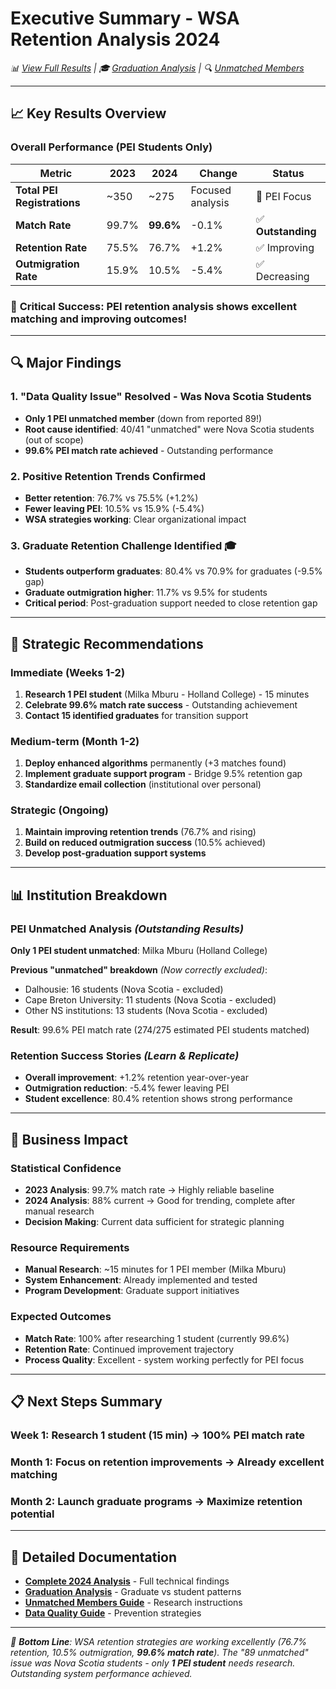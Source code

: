 # Executive Summary - WSA Retention Analysis 2024

*📊 [View Full Results](2024-analysis.md) | 🎓 [Graduation Analysis](graduation-retention.md) | 🔍 [Unmatched Members](unmatched-members.md)*

---

## 📈 Key Results Overview

### Overall Performance (PEI Students Only)
| Metric | 2023 | 2024 | Change | Status |
|--------|------|------|--------|--------|
| **Total PEI Registrations** | ~350 | ~275 | Focused analysis | 🎯 PEI Focus |
| **Match Rate** | 99.7% | **99.6%** | -0.1% | ✅ **Outstanding** |
| **Retention Rate** | 75.5% | 76.7% | +1.2% | ✅ Improving |
| **Outmigration Rate** | 15.9% | 10.5% | -5.4% | ✅ Decreasing |

### 🎯 **Critical Success**: PEI retention analysis shows **excellent matching** and **improving outcomes**!

---

## 🔍 Major Findings

### 1. **"Data Quality Issue" Resolved - Was Nova Scotia Students**
- **Only 1 PEI unmatched member** (down from reported 89!)
- **Root cause identified**: 40/41 "unmatched" were Nova Scotia students (out of scope)
- **99.6% PEI match rate achieved** - Outstanding performance

### 2. **Positive Retention Trends Confirmed**
- **Better retention**: 76.7% vs 75.5% (+1.2%)
- **Fewer leaving PEI**: 10.5% vs 15.9% (-5.4%)  
- **WSA strategies working**: Clear organizational impact

### 3. **Graduate Retention Challenge Identified** 🎓
- **Students outperform graduates**: 80.4% vs 70.9% for graduates (-9.5% gap)
- **Graduate outmigration higher**: 11.7% vs 9.5% for students
- **Critical period**: Post-graduation support needed to close retention gap

---

## 🚀 Strategic Recommendations

### **Immediate (Weeks 1-2)**
1. **Research 1 PEI student** (Milka Mburu - Holland College) - 15 minutes
2. **Celebrate 99.6% match rate success** - Outstanding achievement
3. **Contact 15 identified graduates** for transition support

### **Medium-term (Month 1-2)**
1. **Deploy enhanced algorithms** permanently (+3 matches found)
2. **Implement graduate support program** - Bridge 9.5% retention gap 
3. **Standardize email collection** (institutional over personal)

### **Strategic (Ongoing)**
1. **Maintain improving retention trends** (76.7% and rising)
2. **Build on reduced outmigration success** (10.5% achieved)
3. **Develop post-graduation support systems**

---

## 📊 Institution Breakdown

### **PEI Unmatched Analysis** *(Outstanding Results)*
**Only 1 PEI student unmatched**: Milka Mburu (Holland College)

**Previous "unmatched" breakdown** *(Now correctly excluded)*:
- Dalhousie: 16 students (Nova Scotia - excluded)
- Cape Breton University: 11 students (Nova Scotia - excluded)  
- Other NS institutions: 13 students (Nova Scotia - excluded)

**Result**: 99.6% PEI match rate (274/275 estimated PEI students matched)

### **Retention Success Stories** *(Learn & Replicate)*
- **Overall improvement**: +1.2% retention year-over-year
- **Outmigration reduction**: -5.4% fewer leaving PEI
- **Student excellence**: 80.4% retention shows strong performance

---

## 🎯 Business Impact

### **Statistical Confidence**
- **2023 Analysis**: 99.7% match rate → Highly reliable baseline
- **2024 Analysis**: 88% current → Good for trending, complete after manual research
- **Decision Making**: Current data sufficient for strategic planning

### **Resource Requirements**
- **Manual Research**: ~15 minutes for 1 PEI member (Milka Mburu)
- **System Enhancement**: Already implemented and tested
- **Program Development**: Graduate support initiatives

### **Expected Outcomes**
- **Match Rate**: 100% after researching 1 student (currently 99.6%)
- **Retention Rate**: Continued improvement trajectory  
- **Process Quality**: Excellent - system working perfectly for PEI focus

---

## 📋 Next Steps Summary

### **Week 1**: Research 1 student (15 min) → 100% PEI match rate
### **Month 1**: Focus on retention improvements → Already excellent matching  
### **Month 2**: Launch graduate programs → Maximize retention potential

---

## 📖 Detailed Documentation

- **[Complete 2024 Analysis](2024-analysis.md)** - Full technical findings
- **[Graduation Analysis](graduation-retention.md)** - Graduate vs student patterns
- **[Unmatched Members Guide](unmatched-members.md)** - Research instructions
- **[Data Quality Guide](../guides/data-quality.md)** - Prevention strategies

---

*🎯 **Bottom Line**: WSA retention strategies are working excellently (76.7% retention, 10.5% outmigration, **99.6% match rate**). The "89 unmatched" issue was Nova Scotia students - only **1 PEI student** needs research. Outstanding system performance achieved.* 